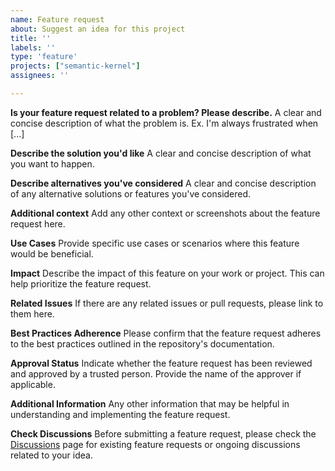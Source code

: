 ```yaml
---
name: Feature request
about: Suggest an idea for this project
title: ''
labels: ''
type: 'feature'
projects: ["semantic-kernel"]
assignees: ''

---
```


**Is your feature request related to a problem? Please describe.**
A clear and concise description of what the problem is. Ex. I'm always frustrated when [...]

**Describe the solution you'd like**
A clear and concise description of what you want to happen.

**Describe alternatives you've considered**
A clear and concise description of any alternative solutions or features you've considered.

**Additional context**
Add any other context or screenshots about the feature request here.

**Use Cases**
Provide specific use cases or scenarios where this feature would be beneficial.

**Impact**
Describe the impact of this feature on your work or project. This can help prioritize the feature request.

**Related Issues**
If there are any related issues or pull requests, please link to them here.

**Best Practices Adherence**
Please confirm that the feature request adheres to the best practices outlined in the repository's documentation.

**Approval Status**
Indicate whether the feature request has been reviewed and approved by a trusted person. Provide the name of the approver if applicable.

**Additional Information**
Any other information that may be helpful in understanding and implementing the feature request.

**Check Discussions**
Before submitting a feature request, please check the [Discussions](https://github.com/Bryan-Roe/semantic-kernel/discussions) page for existing feature requests or ongoing discussions related to your idea.
